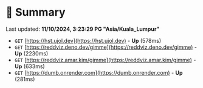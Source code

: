 # 📖 Summary
Last updated: **11/10/2024, 3:23:29 PG "Asia/Kuala_Lumpur"**

- `GET` [https://hst.ujol.dev](https://hst.ujol.dev) - **Up** (578ms)
- `GET` [https://reddviz.deno.dev/gimme](https://reddviz.deno.dev/gimme) - **Up** (2230ms)
- `GET` [https://reddviz.amar.kim/gimme](https://reddviz.amar.kim/gimme) - **Up** (633ms)
- `GET` [https://dumb.onrender.com](https://dumb.onrender.com) - **Up** (281ms)
